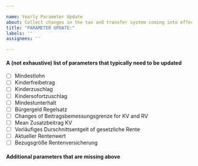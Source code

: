 ```yaml
---

name: Yearly Parameter Update
about: Collect changes in the tax and transfer system coming into effect next year.
title: "PARAMETER UPDATE:"
labels: ''
assignees: ''

---
```


#### A (not exhaustive) list of parameters that typically need to be updated

- [ ] Mindestlohn
- [ ] Kinderfreibetrag
- [ ] Kinderzuschlag
- [ ] Kindersofortzuschlag
- [ ] Mindestunterhalt
- [ ] Bürgergeld Regelsatz
- [ ] Changes of Beitragsbemessungsgrenze for KV and RV
- [ ] Mean Zusatzbeitrag KV
- [ ] Vorläufiges Durschnittsentgelt of gesetzliche Rente
- [ ] Aktueller Rentenwert
- [ ] Bezugsgröße Rentenversicherung

#### Additional parameters that are missing above
